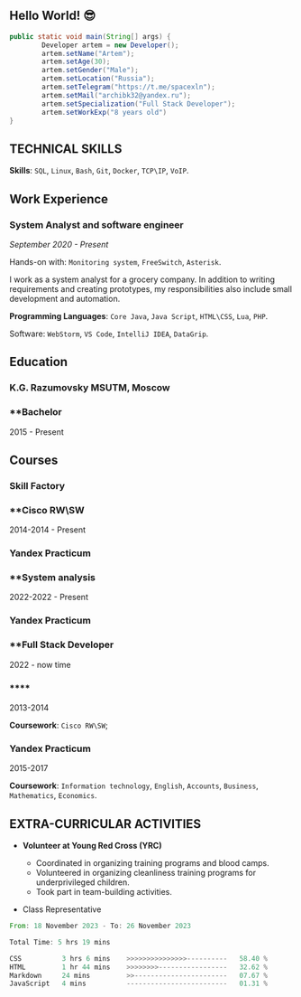 ## Hello World! 😎


```JAVA
public static void main(String[] args) {
        Developer artem = new Developer();
        artem.setName("Artem");
        artem.setAge(30);
        artem.setGender("Male");
        artem.setLocation("Russia");
        artem.setTelegram("https://t.me/spacexln");
        artem.setMail("archibk32@yandex.ru");
        artem.setSpecialization("Full Stack Developer");
        artem.setWorkExp("8 years old")
}
```
## **TECHNICAL SKILLS**
**Skills**: `SQL`, `Linux`, `Bash`, `Git`, `Docker`, `TCP\IP`, `VoIP`.
## **Work Experience**
### **System Analyst and software engineer** 
*September 2020 - Present*

Hands-on with: `Monitoring system`, `FreeSwitch`, `Asterisk`.

I work as a system analyst for a grocery company. In addition to writing requirements and creating prototypes, my responsibilities also include small development and automation.

**Programming Languages**: `Core Java`, `Java Script`, `HTML\CSS`, `Lua`, `PHP`.

Software: `WebStorm`, `VS Code`, `IntelliJ IDEA`, `DataGrip`.

## **Education**

### **K.G. Razumovsky MSUTM, Moscow**
### **Bachelor
2015 - Present


## **Courses**

### **Skill Factory**
### **Cisco RW\SW
2014-2014 - Present

### **Yandex Practicum**
### **System analysis
2022-2022 - Present

### **Yandex Practicum**
### **Full Stack Developer
2022 - now time 






 ### **** 

 2013-2014

 **Coursework**: `Cisco RW\SW`;

  ### **Yandex Practicum**

  2015-2017

 **Coursework**: `Information technology`, `English`, `Accounts`, `Business`, `Mathematics`, `Economics`.

## **EXTRA-CURRICULAR ACTIVITIES** 
- **Volunteer at Young Red Cross (YRC)**
  - Coordinated in organizing training programs and blood camps. 
  - Volunteered in organizing cleanliness training programs for underprivileged children.  
  - Took part in team-building activities.

- Class Representative

  



<!--START_SECTION:waka-->

```rust
From: 18 November 2023 - To: 26 November 2023

Total Time: 5 hrs 19 mins

CSS          3 hrs 6 mins    >>>>>>>>>>>>>>>----------   58.40 %
HTML         1 hr 44 mins    >>>>>>>>-----------------   32.62 %
Markdown     24 mins         >>-----------------------   07.67 %
JavaScript   4 mins          -------------------------   01.31 %
```

<!--END_SECTION:waka-->
